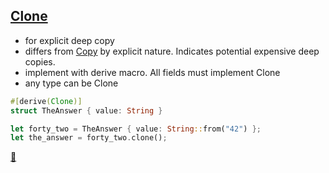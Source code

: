 ## [Clone](https://doc.rust-lang.org/core/clone/trait.Clone.html)

* for explicit deep copy
* differs from [Copy](https://doc.rust-lang.org/std/marker/trait.Copy.html) by explicit nature. Indicates potential expensive deep copies.
* implement with derive macro. All fields must implement Clone
* any type can be Clone

```rust
#[derive(Clone)]
struct TheAnswer { value: String }

let forty_two = TheAnswer { value: String::from("42") };
let the_answer = forty_two.clone();
```

[📒](https://doc.rust-lang.org/core/clone/trait.Clone.html)